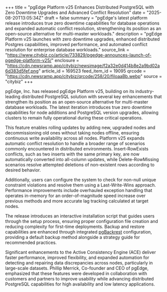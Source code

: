 +++
title = "pgEdge Platform v25 Enhances Distributed PostgreSQL with Zero Downtime Upgrades and Advanced Conflict Resolution"
date = "2025-08-20T13:05:34Z"
draft = false
summary = "pgEdge's latest platform release introduces true zero downtime capabilities for database operations and expanded automatic conflict resolution, strengthening its position as an open-source alternative for multi-master workloads."
description = "pgEdge Platform v25 launches with zero downtime upgrades, enhanced distributed Postgres capabilities, improved performance, and automated conflict resolution for enterprise database workloads."
source_link = "https://www.citybiz.co/article/733829/pgedge-announces-launch-of-pgedge-platform-v25/"
enclosure = "https://cdn.newsramp.app/citybiz/newsimage/f2a32e0d414b8e2a9bd02a6d383d5fef.png"
article_id = 169523
feed_item_id = 19095
qrcode = "https://cdn.newsramp.app/citybiz/qrcode/258/20/filoaaBb.webp"
source = "citybiz"
+++

<p>pgEdge, Inc. has released pgEdge Platform v25, building on its industry-leading distributed PostgreSQL solution with several key enhancements that strengthen its position as an open-source alternative for multi-master database workloads. The latest iteration introduces true zero downtime capabilities for node additions and PostgreSQL version upgrades, allowing clusters to remain fully operational during these critical operations.</p><p>This feature enables rolling updates by adding new, upgraded nodes and decommissioning old ones without taking nodes offline, ensuring continuous write availability across all nodes. Platform v25 expands automatic conflict resolution to handle a broader range of scenarios commonly encountered in distributed environments. Insert-RowExists conflicts, such as two inserts with the same primary key, are now automatically converted into all-column updates, while Delete-RowMissing scenarios resolve attempted deletions of non-existent rows according to desired behavior.</p><p>Additionally, users can configure the system to check for non-null unique constraint violations and resolve them using a Last-Write-Wins approach. Performance improvements include overhauled exception handling that operates in-memory for an order-of-magnitude speed increase over previous methods and more accurate lag tracking calculated at target nodes.</p><p>The release introduces an interactive installation script that guides users through the setup process, ensuring proper configuration file creation and reducing complexity for first-time deployments. Backup and restore capabilities are enhanced through integrated <a href="https://pgbackrest.org" rel="nofollow" target="_blank">pgBackrest</a> configuration, providing a default backup method alongside a strategy guide for recommended practices.</p><p>Significant enhancements to the Active Consistency Engine (ACE) deliver faster performance, improved flexibility, and expanded automation for detecting and repairing data discrepancies across nodes, particularly in large-scale datasets. Phillip Merrick, Co-founder and CEO of pgEdge, emphasized that these features were developed in collaboration with customers and partners to improve usability while advancing distributed PostgreSQL capabilities for high availability and low latency applications.</p>